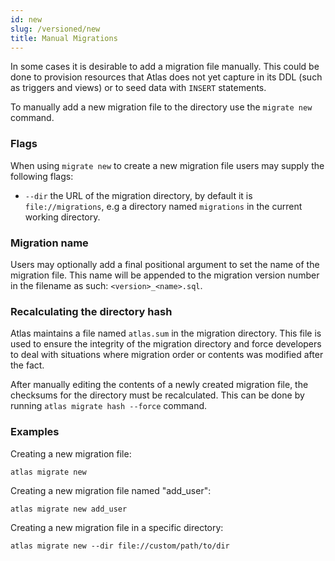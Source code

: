 ```yaml
---
id: new
slug: /versioned/new
title: Manual Migrations
---
```

In some cases it is desirable to add a migration file manually. This could be done
to provision resources that Atlas does not yet capture in its DDL (such as triggers and
views) or to seed data with `INSERT` statements. 

To manually add a new migration file to the directory use the `migrate new` command. 

### Flags
When using `migrate new` to create a new migration file users may supply the following flags:
* `--dir` the URL of the migration directory, by default it is `file://migrations`, e.g a
  directory named `migrations` in the current working directory.

### Migration name
Users may optionally add a final positional argument to set the name of the migration
file.  This name will be appended to the migration version number in the filename as such:
`<version>_<name>.sql`.

### Recalculating the directory hash
Atlas maintains a file named `atlas.sum` in the migration directory. This file  is used to 
ensure the integrity of the migration directory and force developers to deal with 
situations where migration order or contents was modified after the fact. 

After manually editing the contents of a newly created migration file, the checksums for
the directory must be recalculated. This can be done by running `atlas migrate hash --force`
command.

### Examples

Creating a new migration file:
```text
atlas migrate new
```

Creating a new migration file named "add_user":
```text
atlas migrate new add_user
```

Creating a new migration file in a specific directory:
```text
atlas migrate new --dir file://custom/path/to/dir
```


